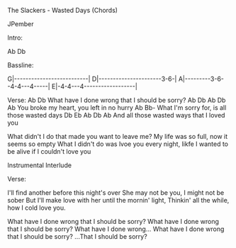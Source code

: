 The Slackers - Wasted Days (Chords)


JPember


Intro:

Ab Db


Bassline:

G|--------------------------|
D|----------------------3-6-|
A|---------3-6--4-4---4-----|
E|-4-4---4------------------|


Verse:
                                         Ab    Db
What have I done wrong that I should be sorry?
Ab              Db                    Ab   Db Ab
  You broke my heart, you left in no hurry
Ab                       Bb-
  What I'm sorry for, is all those wasted days
    Db                   Eb       Ab       Db Ab
And all those wasted ways that I loved you


What didn't I do that made you want to leave me?
My life was so full, now it seems so empty
What I didn't do was lvoe you every night,
likfe I wanted to be alive if I couldn't love you


Instrumental Interlude

Verse:

I'll find another before this night's over
She may not be you, I might not be sober
But I'll make love with her until the mornin' light,
Thinkin' all the while, how I cold love you.

What have I done wrong that I should be sorry?
What have I done wrong that I should be sorry?
What have I done wrong...
What have I done wrong that I should be sorry?
...That I should be sorry?